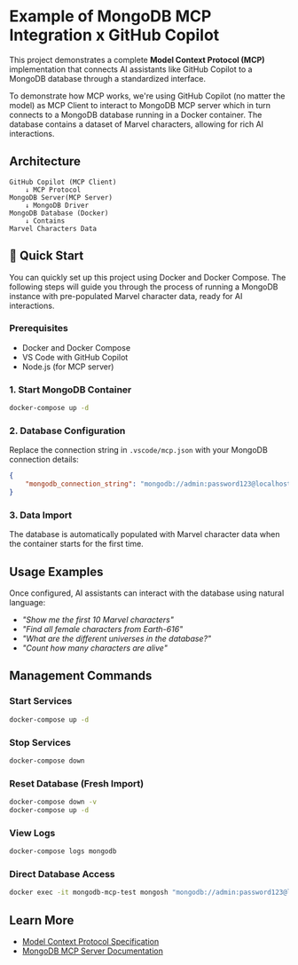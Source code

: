 # Example of MongoDB MCP Integration x GitHub Copilot

This project demonstrates a complete **Model Context Protocol (MCP)** implementation that connects AI assistants like GitHub Copilot to a MongoDB database through a standardized interface.

To demonstrate how MCP works, we're using GitHub Copilot (no matter the model) as MCP Client to interact to MongoDB MCP server which in turn connects to a MongoDB database running in a Docker container. The database contains a dataset of Marvel characters, allowing for rich AI interactions.

## Architecture

```text
GitHub Copilot (MCP Client)
    ↓ MCP Protocol
MongoDB Server(MCP Server)
    ↓ MongoDB Driver
MongoDB Database (Docker)
    ↓ Contains
Marvel Characters Data
```

## 🚀 Quick Start

You can quickly set up this project using Docker and Docker Compose. The following steps will guide you through the process of running a MongoDB instance with pre-populated Marvel character data, ready for AI interactions.

### Prerequisites

- Docker and Docker Compose
- VS Code with GitHub Copilot
- Node.js (for MCP server)

### 1. Start MongoDB Container

```bash
docker-compose up -d
```

### 2. Database Configuration

Replace the connection string in `.vscode/mcp.json` with your MongoDB connection details:

```json
{
    "mongodb_connection_string": "mongodb://admin:password123@localhost:27017/testdb?authSource=admin"
}
```

### 3. Data Import

The database is automatically populated with Marvel character data when the container starts for the first time.

## Usage Examples

Once configured, AI assistants can interact with the database using natural language:

- *"Show me the first 10 Marvel characters"*
- *"Find all female characters from Earth-616"*
- *"What are the different universes in the database?"*
- *"Count how many characters are alive"*

##  Management Commands

### Start Services

```bash
docker-compose up -d
```

### Stop Services

```bash
docker-compose down
```

### Reset Database (Fresh Import)

```bash
docker-compose down -v
docker-compose up -d
```

### View Logs

```bash
docker-compose logs mongodb
```

### Direct Database Access

```bash
docker exec -it mongodb-mcp-test mongosh "mongodb://admin:password123@localhost:27017/testdb?authSource=admin"
```

## Learn More

- [Model Context Protocol Specification](https://modelcontextprotocol.io/)
- [MongoDB MCP Server Documentation](https://github.com/mongodb-js/mongodb-mcp-server)
